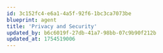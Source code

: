 ```yaml
---
id: 3c152fc4-e6a1-4a5f-92f6-1bc3ca7073be
blueprint: agent
title: 'Privacy and Security'
updated_by: b6c6019f-27db-41a7-98bb-07c9b90f212b
updated_at: 1754519006
---
```

